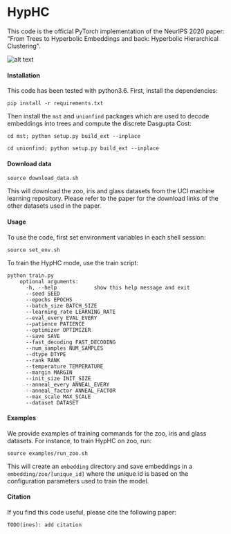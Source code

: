 # HypHC

This code is the official PyTorch implementation of the NeurIPS 2020 paper: "From Trees to Hyperbolic Embeddings and back: Hyperbolic Hierarchical Clustering". 

![alt text](https://github.com/HazyResearch/HypHC/blob/master/HypHC.gif)

#### Installation

This code has been tested with python3.6. 
First, install the dependencies: 

```pip install -r requirements.txt``` 

Then install the ```mst``` and ```unionfind``` packages which are used to decode embeddings into trees and compute the discrete Dasgupta Cost: 

```cd mst; python setup.py build_ext --inplace```

```cd unionfind; python setup.py build_ext --inplace```

#### Download data

```source download_data.sh```

This will download the zoo, iris and glass datasets from the UCI machine learning repository. Please refer to the paper for the download links of the other datasets used in the paper. 

#### Usage

To use the code, first set environment variables in each shell session:

```source set_env.sh```

To train the HypHC mode, use the train script:
```
python train.py
    optional arguments:
      -h, --help            show this help message and exit
      --seed SEED
      --epochs EPOCHS
      --batch_size BATCH_SIZE
      --learning_rate LEARNING_RATE
      --eval_every EVAL_EVERY
      --patience PATIENCE
      --optimizer OPTIMIZER
      --save SAVE
      --fast_decoding FAST_DECODING
      --num_samples NUM_SAMPLES
      --dtype DTYPE
      --rank RANK
      --temperature TEMPERATURE
      --margin MARGIN
      --init_size INIT_SIZE
      --anneal_every ANNEAL_EVERY
      --anneal_factor ANNEAL_FACTOR
      --max_scale MAX_SCALE
      --dataset DATASET
``` 

#### Examples

We provide examples of training commands for the zoo, iris and glass datasets. For instance, to train HypHC on zoo, run: 

```source examples/run_zoo.sh``` 

This will create an `embedding` directory and save embeddings in a `embedding/zoo/[unique_id]` where the unique id is based on the configuration parameters used to train the model.   

#### Citation

If you find this code useful, please cite the following paper:
```
TODO(ines): add citation
```
